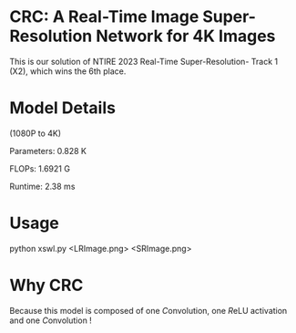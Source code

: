 # CRC: A Real-Time Image Super-Resolution Network for 4K Images
This is our solution of NTIRE 2023 Real-Time Super-Resolution- Track 1 (X2), which wins the 6th place.

# Model Details

(1080P to 4K)

Parameters: 0.828 K

FLOPs: 1.6921 G

Runtime: 2.38 ms

# Usage
python xswl.py <LRImage.png> <SRImage.png>

# Why CRC
Because this model is composed of one *C*onvolution, one *R*eLU activation and one *C*onvolution !
